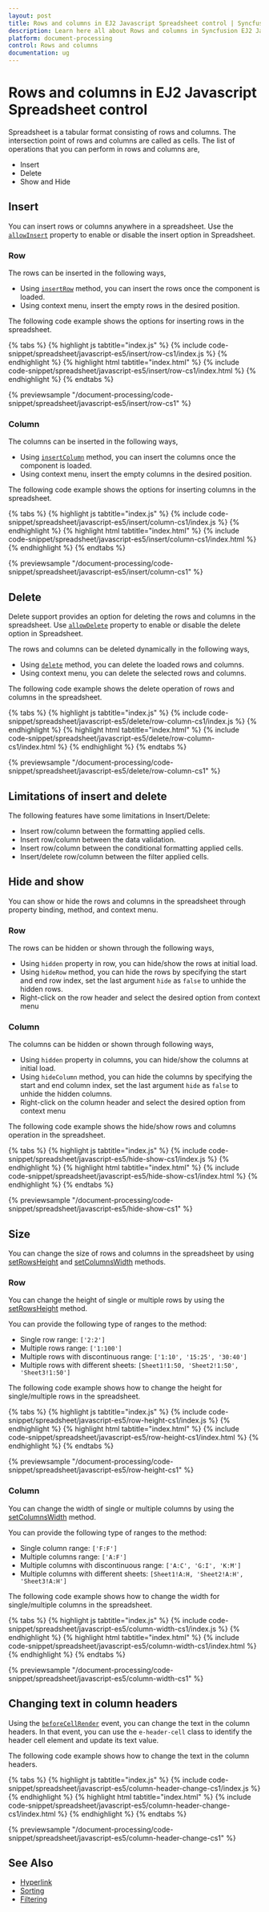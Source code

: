 ```yaml
---
layout: post
title: Rows and columns in EJ2 Javascript Spreadsheet control | Syncfusion
description: Learn here all about Rows and columns in Syncfusion EJ2 Javascript Spreadsheet control of Syncfusion Essential JS 2 and more.
platform: document-processing
control: Rows and columns 
documentation: ug
---
```


# Rows and columns in EJ2 Javascript Spreadsheet control

Spreadsheet is a tabular format consisting of rows and columns. The intersection point of rows and columns are called as cells. The list of operations that you can perform in rows and columns are,

* Insert
* Delete
* Show and Hide

## Insert

You can insert rows or columns anywhere in a spreadsheet. Use the [`allowInsert`](https://ej2.syncfusion.com/javascript/documentation/api/spreadsheet/#allowinsert) property to enable or disable the insert option in Spreadsheet.
 
### Row

The rows can be inserted in the following ways,

* Using [`insertRow`](https://ej2.syncfusion.com/javascript/documentation/api/spreadsheet/#insertrow) method, you can insert the rows once the component is loaded.
* Using context menu, insert the empty rows in the desired position.

The following code example shows the options for inserting rows in the spreadsheet.

{% tabs %}
{% highlight js tabtitle="index.js" %}
{% include code-snippet/spreadsheet/javascript-es5/insert/row-cs1/index.js %}
{% endhighlight %}
{% highlight html tabtitle="index.html" %}
{% include code-snippet/spreadsheet/javascript-es5/insert/row-cs1/index.html %}
{% endhighlight %}
{% endtabs %}

{% previewsample "/document-processing/code-snippet/spreadsheet/javascript-es5/insert/row-cs1" %}

### Column

The columns can be inserted in the following ways,

* Using [`insertColumn`](https://ej2.syncfusion.com/javascript/documentation/api/spreadsheet/#insertcolumn) method, you can insert the columns once the component is loaded.
* Using context menu, insert the empty columns in the desired position.
 
The following code example shows the options for inserting columns in the spreadsheet.

{% tabs %}
{% highlight js tabtitle="index.js" %}
{% include code-snippet/spreadsheet/javascript-es5/insert/column-cs1/index.js %}
{% endhighlight %}
{% highlight html tabtitle="index.html" %}
{% include code-snippet/spreadsheet/javascript-es5/insert/column-cs1/index.html %}
{% endhighlight %}
{% endtabs %}

{% previewsample "/document-processing/code-snippet/spreadsheet/javascript-es5/insert/column-cs1" %}

## Delete

Delete support provides an option for deleting the rows and columns in the spreadsheet. Use [`allowDelete`](https://ej2.syncfusion.com/javascript/documentation/api/spreadsheet/#allowdelete) property to enable or disable the delete option in Spreadsheet.

The rows and columns can be deleted dynamically in the following ways,

* Using [`delete`](https://ej2.syncfusion.com/javascript/documentation/api/spreadsheet/#delete) method, you can delete the loaded rows and columns.
* Using context menu, you can delete the selected rows and columns.

The following code example shows the delete operation of rows and columns in the spreadsheet.

{% tabs %}
{% highlight js tabtitle="index.js" %}
{% include code-snippet/spreadsheet/javascript-es5/delete/row-column-cs1/index.js %}
{% endhighlight %}
{% highlight html tabtitle="index.html" %}
{% include code-snippet/spreadsheet/javascript-es5/delete/row-column-cs1/index.html %}
{% endhighlight %}
{% endtabs %}

{% previewsample "/document-processing/code-snippet/spreadsheet/javascript-es5/delete/row-column-cs1" %}

## Limitations of insert and delete

The following features have some limitations in Insert/Delete:

* Insert row/column between the formatting applied cells.
* Insert row/column between the data validation.
* Insert row/column between the conditional formatting applied cells.
* Insert/delete row/column between the filter applied cells.

## Hide and show

You can show or hide the rows and columns in the spreadsheet through property binding, method, and context menu.

### Row

The rows can be hidden or shown through the following ways,

* Using `hidden` property in row, you can hide/show the rows at initial load.
* Using `hideRow` method, you can hide the rows by specifying the start and end row index, set the last argument `hide` as `false` to unhide the hidden rows.
* Right-click on the row header and select the desired option from context menu

### Column

The columns can be hidden or shown through following ways,

* Using `hidden` property in columns, you can hide/show the columns at initial load.
* Using `hideColumn` method, you can hide the columns by specifying the start and end column index, set the last argument `hide` as `false` to unhide the hidden columns.
* Right-click on the column header and select the desired option from context menu

The following code example shows the hide/show rows and columns operation in the spreadsheet.

{% tabs %}
{% highlight js tabtitle="index.js" %}
{% include code-snippet/spreadsheet/javascript-es5/hide-show-cs1/index.js %}
{% endhighlight %}
{% highlight html tabtitle="index.html" %}
{% include code-snippet/spreadsheet/javascript-es5/hide-show-cs1/index.html %}
{% endhighlight %}
{% endtabs %}

{% previewsample "/document-processing/code-snippet/spreadsheet/javascript-es5/hide-show-cs1" %}

## Size

You can change the size of rows and columns in the spreadsheet by using [setRowsHeight](https://ej2.syncfusion.com/javascript/documentation/api/spreadsheet/#setrowsheight) and [setColumnsWidth](https://ej2.syncfusion.com/javascript/documentation/api/spreadsheet/#setcolumnswidth) methods.

### Row

You can change the height of single or multiple rows by using the [setRowsHeight](https://ej2.syncfusion.com/javascript/documentation/api/spreadsheet/#setrowsheight) method.

You can provide the following type of ranges to the method:

* Single row range: `['2:2']`
* Multiple rows range: `['1:100']`
* Multiple rows with discontinuous range: `['1:10', '15:25', '30:40']`
* Multiple rows with different sheets: `[Sheet1!1:50, 'Sheet2!1:50', 'Sheet3!1:50']`

The following code example shows how to change the height for single/multiple rows in the spreadsheet.

{% tabs %}
{% highlight js tabtitle="index.js" %}
{% include code-snippet/spreadsheet/javascript-es5/row-height-cs1/index.js %}
{% endhighlight %}
{% highlight html tabtitle="index.html" %}
{% include code-snippet/spreadsheet/javascript-es5/row-height-cs1/index.html %}
{% endhighlight %}
{% endtabs %}

{% previewsample "/document-processing/code-snippet/spreadsheet/javascript-es5/row-height-cs1" %}

### Column

You can change the width of single or multiple columns by using the [setColumnsWidth](https://ej2.syncfusion.com/javascript/documentation/api/spreadsheet/#setcolumnswidth) method.

You can provide the following type of ranges to the method:

* Single column range: `['F:F']`
* Multiple columns range: `['A:F']`
* Multiple columns with discontinuous range: `['A:C', 'G:I', 'K:M']`
* Multiple columns with different sheets: `[Sheet1!A:H, 'Sheet2!A:H', 'Sheet3!A:H']`

The following code example shows how to change the width for single/multiple columns in the spreadsheet.

{% tabs %}
{% highlight js tabtitle="index.js" %}
{% include code-snippet/spreadsheet/javascript-es5/column-width-cs1/index.js %}
{% endhighlight %}
{% highlight html tabtitle="index.html" %}
{% include code-snippet/spreadsheet/javascript-es5/column-width-cs1/index.html %}
{% endhighlight %}
{% endtabs %}

{% previewsample "/document-processing/code-snippet/spreadsheet/javascript-es5/column-width-cs1" %}

## Changing text in column headers

Using the [`beforeCellRender`](https://ej2.syncfusion.com/javascript/documentation/api/spreadsheet/#beforecellrender) event, you can change the text in the column headers. In that event, you can use the `e-header-cell` class to identify the header cell element and update its text value.

The following code example shows how to change the text in the column headers.

{% tabs %}
{% highlight js tabtitle="index.js" %}
{% include code-snippet/spreadsheet/javascript-es5/column-header-change-cs1/index.js %}
{% endhighlight %}
{% highlight html tabtitle="index.html" %}
{% include code-snippet/spreadsheet/javascript-es5/column-header-change-cs1/index.html %}
{% endhighlight %}
{% endtabs %}

{% previewsample "/document-processing/code-snippet/spreadsheet/javascript-es5/column-header-change-cs1" %}

## See Also

* [Hyperlink](./link)
* [Sorting](./sort)
* [Filtering](./filter)
